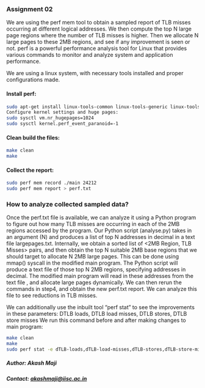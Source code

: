 ### Assignment 02
We are using the perf mem tool to obtain a sampled report of TLB misses occurring at different logical addresses. We then compute the top N large page regions where the number of TLB misses is higher. Then we allocate N large pages to these 2MB regions, and see if any improvement is seen or not. perf is a powerful performance analysis tool for Linux that provides various commands to monitor and analyze system and application performance.

We are using a linux system, with necessary tools installed and proper configurations made.
#### Install perf:
```bash
sudo apt-get install linux-tools-common linux-tools-generic linux-tools-`uname -r`
Configure kernel settings and huge pages:
sudo sysctl vm.nr_hugepages=1024
sudo sysctl kernel.perf_event_paranoid=-1
```
#### Clean build the files:
```bash
make clean
make
```
#### Collect the report:
```bash
sudo perf mem record ./main 24212
sudo perf mem report > perf.txt
```

### How to analyze collected sampled data?
Once the perf.txt file is available, we can analyze it using a Python program to figure out how many TLB misses are occurring in each of the 2MB regions accessed by the program. 
Our Python script (analyse.py) takes in an argument (N) and produces a list of top N addresses in decimal in a text file largepages.txt. Internally, we obtain a sorted list of <2MB Region, TLB Misses> pairs, and then obtain the top N suitable 2MB base regions that we should target to allocate N 2MB large pages. This can be done using mmap() syscall in the modified main program. The Python script will produce a text file of those top N 2MB regions, specifying addresses in decimal. The modified main program will read in these addresses from the text file , and allocate large pages dynamically. We can then rerun the commands in step4, and obtain the new perf.txt report. We can analyze this file to see reductions in TLB misses. 

We can additionally use the inbuilt tool “perf stat” to see the improvements in these parameters:
                       DTLB loads, DTLB load misses, DTLB stores, DTLB store misses
We run this command before and after making changes to main program:
```bash
make clean
make
sudo perf stat -e dTLB-loads,dTLB-load-misses,dTLB-stores,dTLB-store-misses ./main 24212
```

##### Author: Akash Maji
##### Contact: akashmaji@iisc.ac.in
